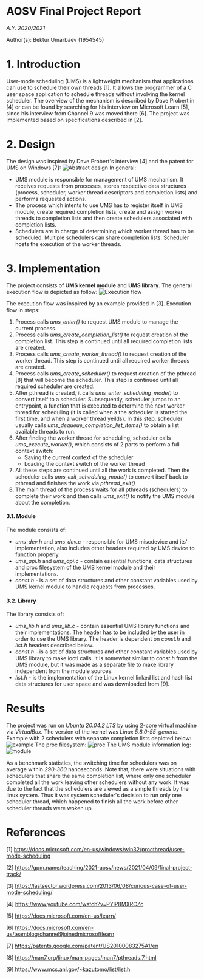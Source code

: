 # AOSV Final Project Report
_A.Y. 2020/2021_

Author(s): Bektur Umarbaev (1954545)

# 1. Introduction
User-mode scheduling (UMS) is a lightweight mechanism that applications can use to schedule their own threads [1]. It allows the programmer of a C user space application to schedule threads without involving the kernel scheduler. The overview of the mechanism is described by Dave Probert in [4] or can be found by searching for his interview on Microsoft Learn [5], since his interview from Channel 9 was moved there [6]. 
The project was implemented based on specifications described in [2]. 
# 2. Design 
The design was inspired by Dave Probert's interview [4] and the patent for UMS on Windows [7]:
![Abstract design](./images/Abstract.jpg)
In general:
* UMS module is responsible for management of UMS mechanism. It receives requests from processes, stores respective data structures (process, scheduler, worker thread descriptors and completion lists) and performs requested actions. 
* The process which intents to use UMS has to register itself in UMS module, create required completion lists, create and assign worker threads to completion lists and then create schedulers associated with completion lists.
* Schedulers are in charge of determining which worker thread has to be scheduled. Multiple schedulers can share completion lists. Scheduler hosts the execution of the worker threads.

# 3. Implementation
The project consists of **UMS kernel module** and **UMS library**.
The general execution flow is depicted as follow:
![Execution flow](./images/Execution_Flow.jpg)

The execution flow was inspired by an example provided in [3]. 
Execution flow in steps:
1. Process calls *ums_enter()* to request UMS module to manage the current process.
2. Process calls *ums_create_completion_list()* to request creation of the completion list. This step is continued until all required completion lists are created.  
3. Process calls *ums_create_worker_thread()* to request creation of the worker thread. This step is continued until all required worker threads are created.  
4. Process calls *ums_create_scheduler()* to request creation of the pthread [8] that will become the scheduler. This step is continued until all required scheduler are created.  
5. After pthread is created, it calls *ums_enter_scheduling_mode()* to convert itself to a scheduler. Subsequently, scheduler jumps to an entrypoint, a function that is executed to determine the next worker thread for scheduling (it is called when a the scheduler is started the first time, and when a worker thread yeilds). In this step, scheduler usually calls *ums_dequeue_completion_list_items()* to obtain a list available threads to run. 
6. After finding the worker thread for scheduling, scheduler calls *ums_execute_worker()*, which consists of 2 parts to perform a full context switch:
    * Saving the current context of the scheduler
    * Loading the context switch of the worker thread
7. All these steps are continued until all the work is completed. Then the scheduler calls *ums_exit_scheduling_mode()* to convert itself back to pthread and finishes the work via *pthread_exit()*
8. The main thread of the process waits for all pthreads (schedulers) to complete their work and then calls *ums_exit()* to notify the UMS module about the completion.

#### 3.1. Module
The module consists of:
* *ums_dev.h* and *ums_dev.c* - responsible for UMS miscdevice and its' implementation, also includes other headers required by UMS device to function properly.
* *ums_api.h* and *ums_api.c* - contain essential functions, data structures and proc filesystem of the UMS kernel module and their implementations. 
* *const.h* - is a set of data structures and other constant variables used by UMS kernel module to handle requests from processes.

#### 3.2. Library
The library consists of:
* *ums_lib.h* and *ums_lib.c* - contain essential UMS library functions and their implementations. The header has to be included by the user in order to use the UMS library. The header is dependent on *const.h* and *list.h* headers described below.
* *const.h* - is a set of data structures and other constant variables used by UMS library to make ioctl calls. It is somewhat similar to *const.h* from the UMS module, but it was made as a separate file to make library independent from the module sources. 
* *list.h* - is the implementation of the Linux kernel linked list and hash list data structures for user space and was downloaded from [9].

# Results
The project was run on *Ubuntu 20.04.2 LTS* by using 2-core virtual machine via *VirtualBox*. The version of the kernel was *Linux 5.8.0-55-generic*. 
Example with 2 schedulers with separate completion lists depicted below:
![example](./images/example.jpg)
The proc filesystem:
![proc](./images/proc.jpg)
The UMS module information log:
![module](./images/module.jpg)

As a benchmark statistics, the switching time for schedulers was on average within *290-360* nanoseconds. Note that, there were situations with schedulers that share the same completion list, where only one scheduler completed all the work leaving other schedulers without any work. It was due to the fact that the schedulers are viewed as a simple threads by the linux system. Thus it was system scheduler's decision to run only one scheduler thread, which happened to finish all the work before other scheduler threads were woken up.

# References
[1] https://docs.microsoft.com/en-us/windows/win32/procthread/user-mode-scheduling

[2] https://gpm.name/teaching/2021-aosv/news/2021/04/09/final-project-track/

[3] https://lastsector.wordpress.com/2013/06/08/curious-case-of-user-mode-scheduling/

[4] https://www.youtube.com/watch?v=PYlP8MXRCZc

[5] https://docs.microsoft.com/en-us/learn/

[6] https://docs.microsoft.com/en-us/teamblog/channel9joinedmicrosoftlearn

[7] https://patents.google.com/patent/US20100083275A1/en

[8] https://man7.org/linux/man-pages/man7/pthreads.7.html

[9] https://www.mcs.anl.gov/~kazutomo/list/list.h
